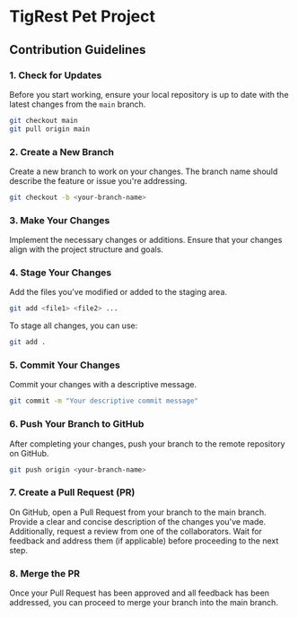 # TigRest Pet Project

## Contribution Guidelines

### 1. Check for Updates

Before you start working, ensure your local repository is up to date with the latest changes from the `main` branch.

```bash
git checkout main
git pull origin main
```

### 2. Create a New Branch

Create a new branch to work on your changes. The branch name should describe the feature or issue you're addressing.

```bash
git checkout -b <your-branch-name>
```

### 3. Make Your Changes

Implement the necessary changes or additions. Ensure that your changes align with the project structure and goals.

### 4. Stage Your Changes

Add the files you’ve modified or added to the staging area.

```bash
git add <file1> <file2> ...
```

To stage all changes, you can use:

```bash
git add .
```

### 5. Commit Your Changes

Commit your changes with a descriptive message.

```bash
git commit -m "Your descriptive commit message"
```

### 6. Push Your Branch to GitHub

After completing your changes, push your branch to the remote repository on GitHub.

```bash
git push origin <your-branch-name>
```

### 7. Create a Pull Request (PR)

On GitHub, open a Pull Request from your branch to the main branch. Provide a clear and concise description of the changes you've made. Additionally, request a review from one of the collaborators. Wait for feedback and address them (if applicable) before proceeding to the next step.

### 8. Merge the PR

Once your Pull Request has been approved and all feedback has been addressed, you can proceed to merge your branch into the main branch.
